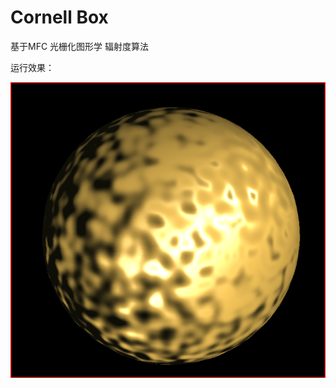 # Cornell Box
基于MFC 光栅化图形学 辐射度算法

运行效果：


![Image text](https://github.com/liupucn/SPhere--Perlin-Noise/raw/master/image/噪声.png)
